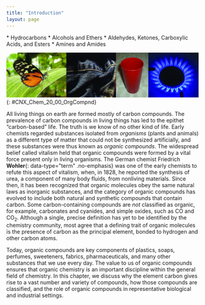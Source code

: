 ```yaml
---
title: "Introduction"
layout: page
---
```



<div data-type="abstract" markdown="1">
* Hydrocarbons
* Alcohols and Ethers
* Aldehydes, Ketones, Carboxylic Acids, and Esters
* Amines and Amides

</div>

<?cnx.eoc class="key-equations" title="Key-Equations"?>

<?cnx.eoc class="summary" title="Chapter Summary"?>

<?cnx.eoc class="exercises" title="Exercises"?>

<?cnx.eoc class="references" title="References"?>

 ![This figure includes four photographs. The first is of an orange and black butterfly on a large leaf. The second shows a seam on a worn pair of blue jeans. The third image is of a red plastic drinking cup. The last image shows the blue flames of a lit burner on a gas stove.](../resources/CNX_Chem_20_00_OrgCompnd.jpg "All organic compounds contain carbon and most are formed by living things, although they are also formed by geological and artificial processes. (credit left: modification of work by Jon Sullivan; credit left middle: modification of work by Deb Tremper; credit right middle: modification of work by &#x201C;annszyp&#x201D;/Wikimedia Commons; credit right: modification of work by George Shuklin)"){: #CNX_Chem_20_00_OrgCompnd}

All living things on earth are formed mostly of carbon compounds. The prevalence of carbon compounds in living things has led to the epithet “carbon-based” life. The truth is we know of no other kind of life. Early chemists regarded substances isolated from *organisms* (plants and animals) as a different type of matter that could not be synthesized artificially, and these substances were thus known as *organic compounds*. The widespread belief called vitalism held that organic compounds were formed by a vital force present only in living organisms. The German chemist Friedrich **Wohler**{: data-type="term" .no-emphasis} was one of the early chemists to refute this aspect of vitalism, when, in 1828, he reported the synthesis of urea, a component of many body fluids, from nonliving materials. Since then, it has been recognized that organic molecules obey the same natural laws as inorganic substances, and the category of organic compounds has evolved to include both natural and synthetic compounds that contain carbon. Some carbon-containing compounds are *not* classified as organic, for example, carbonates and cyanides, and simple oxides, such as CO and CO<sub>2</sub>. Although a single, precise definition has yet to be identified by the chemistry community, most agree that a defining trait of organic molecules is the presence of carbon as the principal element, bonded to hydrogen and other carbon atoms.

Today, organic compounds are key components of plastics, soaps, perfumes, sweeteners, fabrics, pharmaceuticals, and many other substances that we use every day. The value to us of organic compounds ensures that organic chemistry is an important discipline within the general field of chemistry. In this chapter, we discuss why the element carbon gives rise to a vast number and variety of compounds, how those compounds are classified, and the role of organic compounds in representative biological and industrial settings.

